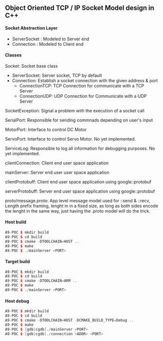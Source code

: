 ## Object Oriented TCP / IP Socket Model design in C++

#### Socket Abstraction Layer

* ServerSocket : Modeled to Server end
* Connection   : Modeled to Client end

#### Classes

Socket: Socket base class
 - ServerSocket: Server socket, TCP by default
 - Connection: Establish a socket connection with the given address & port
   - ConnectionTCP: TCP Connection for communicate with a TCP Server
   - ConnectionUDP: UDP Connection for Communicate with a UDP Server

SocketException: Signal a problem with the execution of a socket call


SerialPort: Responsible for sending commnads depending on user's input

MotorPort: Interface to control DC Motor

ServoPort: Interface to control Servo Motor. No yet implemented.

ServiceLog: Responsible to log all information for debugging purposes. No yet implemented.

clientConnection: Client end user space application

mainServer: Server end user user space application

clientProtobuff: Client end user space application using google::protobuf

serverProtobuff: Server end user space application using google::protobuf

proto/message.proto:  App level message model used for ::send & ::recv, Length prefix
framing, lenght in in a fixed size, as long as both sides encode the lenght in the same
way, just having the .proto model will do the trick.


#### Host build

```c++
A9-POC $ mkdir build
A9-POC $ cd build
A9-POC $ cmake -DTOOLCHAIN=HOST ..
A9-POC $ make
A9-POC $ ./mainServer <PORT>
```

#### Target build
```c++
A9-POC $ mkdir build
A9-POC $ cd build
A9-POC $ cmake -DTOOLCHAIN=ARM ..
A9-POC $ make
A9-POC $ ./mainServer <PORT>
```


#### Host debug
```c++
A9-POC $ mkdir build
A9-POC $ cd build
A9-POC $ cmake -DTOOLCHAIN=HOST -DCMAKE_BUILD_TYPE=Debug ..
A9-POC $ make
A9-POC $ [gdb|cgdb]./mainServer <PORT>
A9-POC $ [gdb|cgdb]./connection <ADDR> <PORT>
```
